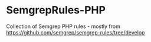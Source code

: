 # SemgrepRules-PHP
Collection of Semgrep PHP rules - mostly from https://github.com/semgrep/semgrep-rules/tree/develop 
